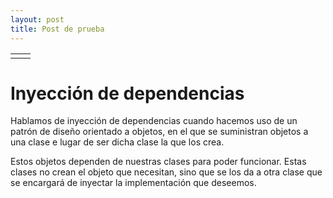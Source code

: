 ```yaml
---
layout: post
title: Post de prueba
---
```


|  |  |
|--|--|
|  |  |
# Inyección de dependencias

Hablamos de inyección de dependencias cuando hacemos uso de un patrón de diseño orientado a objetos, en el que se suministran objetos a una clase e lugar de ser dicha clase la que los crea.

Estos objetos dependen de nuestras clases para poder funcionar. Estas clases no crean el objeto que necesitan, sino que se los da a otra clase que se encargará de inyectar la implementación que deseemos.
